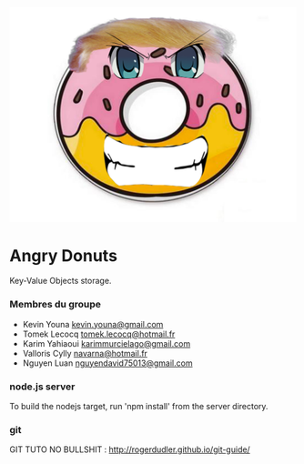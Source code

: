 ![Alt text](angry_donuts_logo_v2.jpg?raw=true "Logo")

# Angry Donuts
Key-Value Objects storage.

### Membres du groupe
- Kevin Youna kevin.youna@gmail.com
- Tomek Lecocq tomek.lecocq@hotmail.fr
- Karim Yahiaoui karimmurcielago@gmail.com
- Valloris Cylly navarna@hotmail.fr
- Nguyen Luan nguyendavid75013@gmail.com

### node.js server
To build the nodejs target, run 'npm install' from the server directory.

### git
GIT TUTO NO BULLSHIT : http://rogerdudler.github.io/git-guide/ 
